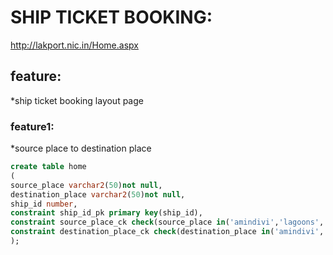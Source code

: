 # SHIP TICKET BOOKING:

http://lakport.nic.in/Home.aspx

## feature:

*ship ticket booking layout page

### feature1:

*source place to destination place


~~~sql
create table home
(
source_place varchar2(50)not null,
destination_place varchar2(50)not null,
ship_id number,
constraint ship_id_pk primary key(ship_id),
constraint source_place_ck check(source_place in('amindivi','lagoons','kaavaratti','minicoy','corals','arabiansea','lakshadeepsea'),
constraint destination_place_ck check(destination_place in('amindivi','lagoons','kaavaratti','minicoy','corals','arabiansea','lakshadeepsea')
);


